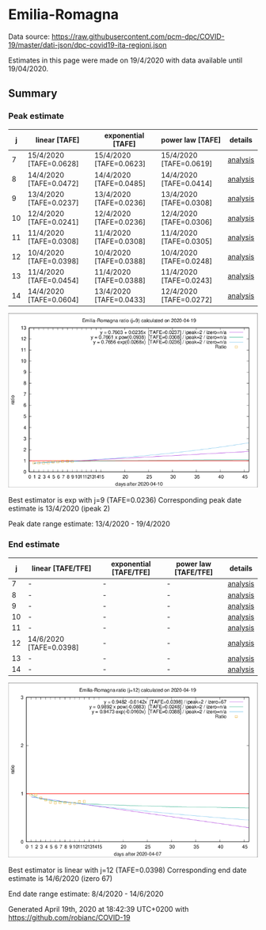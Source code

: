 # Emilia-Romagna


Data source: https://raw.githubusercontent.com/pcm-dpc/COVID-19/master/dati-json/dpc-covid19-ita-regioni.json

Estimates in this page were made on 19/4/2020 with data available until 19/04/2020.


## Summary 

### Peak estimate 
|j|linear [TAFE]|exponential [TAFE]|power law [TAFE]|details|
|---|----|-----------|---------|-------|
|7|15/4/2020 [TAFE=0.0628]|15/4/2020 [TAFE=0.0623]|15/4/2020 [TAFE=0.0619]|[analysis](COVID-19_emilia-romagna_j7_2020-04-19.md)|
|8|14/4/2020 [TAFE=0.0472]|14/4/2020 [TAFE=0.0485]|14/4/2020 [TAFE=0.0414]|[analysis](COVID-19_emilia-romagna_j8_2020-04-19.md)|
|9|13/4/2020 [TAFE=0.0237]|13/4/2020 [TAFE=0.0236]|13/4/2020 [TAFE=0.0308]|[analysis](COVID-19_emilia-romagna_j9_2020-04-19.md)|
|10|12/4/2020 [TAFE=0.0241]|12/4/2020 [TAFE=0.0236]|12/4/2020 [TAFE=0.0306]|[analysis](COVID-19_emilia-romagna_j10_2020-04-19.md)|
|11|11/4/2020 [TAFE=0.0308]|11/4/2020 [TAFE=0.0308]|11/4/2020 [TAFE=0.0305]|[analysis](COVID-19_emilia-romagna_j11_2020-04-19.md)|
|12|10/4/2020 [TAFE=0.0398]|10/4/2020 [TAFE=0.0388]|10/4/2020 [TAFE=0.0248]|[analysis](COVID-19_emilia-romagna_j12_2020-04-19.md)|
|13|11/4/2020 [TAFE=0.0454]|11/4/2020 [TAFE=0.0388]|11/4/2020 [TAFE=0.0243]|[analysis](COVID-19_emilia-romagna_j13_2020-04-19.md)|
|14|14/4/2020 [TAFE=0.0604]|13/4/2020 [TAFE=0.0433]|12/4/2020 [TAFE=0.0272]|[analysis](COVID-19_emilia-romagna_j14_2020-04-19.md)|

![best peak estimate](COVID-19_emilia-romagna_j9_2020-04-19.png)

Best estimator is exp with j=9 (TAFE=0.0236)
Corresponding peak date estimate is 13/4/2020 (ipeak 2)


Peak date range estimate: 13/4/2020 - 19/4/2020

### End estimate 
|j|linear [TAFE/TFE]|exponential [TAFE/TFE]|power law [TAFE/TFE]|details|
|---|----|-----------|---------|-------|
|7|-|-|-|[analysis](COVID-19_emilia-romagna_j7_2020-04-19.md)|
|8|-|-|-|[analysis](COVID-19_emilia-romagna_j8_2020-04-19.md)|
|9|-|-|-|[analysis](COVID-19_emilia-romagna_j9_2020-04-19.md)|
|10|-|-|-|[analysis](COVID-19_emilia-romagna_j10_2020-04-19.md)|
|11|-|-|-|[analysis](COVID-19_emilia-romagna_j11_2020-04-19.md)|
|12|14/6/2020 [TAFE=0.0398]|-|-|[analysis](COVID-19_emilia-romagna_j12_2020-04-19.md)|
|13|-|-|-|[analysis](COVID-19_emilia-romagna_j13_2020-04-19.md)|
|14|-|-|-|[analysis](COVID-19_emilia-romagna_j14_2020-04-19.md)|

![best zero estimate](COVID-19_emilia-romagna_j12_2020-04-19.png)

Best estimator is linear with j=12 (TAFE=0.0398)
Corresponding end date estimate is 14/6/2020 (izero 67)


End date range estimate: 8/4/2020 - 14/6/2020

Generated April 19th, 2020 at 18:42:39 UTC+0200 with https://github.com/robianc/COVID-19
